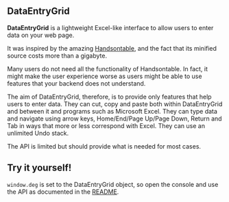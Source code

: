 <script src="https://github.com/tim-band/js-dataentrygrid/releases/download/v1.1.2/dataentrygrid.min.js">
</script>

## DataEntryGrid

**DataEntryGrid** is a lightweight Excel-like interface to allow users to enter
data on your web page.

It was inspired by the amazing [Handsontable](https://handsontable.com/), and
the fact that its minified source costs more than a gigabyte.

Many users do not need all the functionality of Handsontable. In fact, it might
make the user experience worse as users might be able to use features that your
backend does not understand.

The aim of DataEntryGrid, therefore, is to provide only features that help
users to enter data. They can cut, copy and paste both within DataEntryGrid
and between it and programs such as Microsoft Excel. They can type data and
navigate using arrow keys, Home/End/Page Up/Page Down, Return and Tab in ways
that more or less correspond with Excel. They can use an unlimited Undo stack.

The API is limited but should provide what is needed for most cases.

## Try it yourself!

`window.deg` is set to the DataEntryGrid object, so open the console and use the
API as documented in the [README](https://github.com/tim-band/js-dataentrygrid#api).

<table id='input' class='data-entry-grid'>
</table>

<script>
  window.deg = createDataEntryGrid('input', ['alpha', 'beta', 'gamma', 'delta'], 10);
</script>

